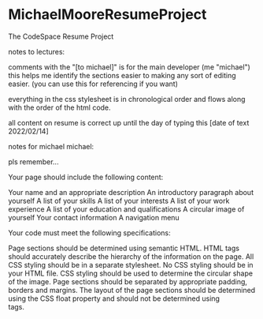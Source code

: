 # MichaelMooreResumeProject

The CodeSpace Resume Project

notes to lectures:

comments with the "[to michael]" is for the main developer (me "michael") this helps me identify the sections easier to making any sort of editing easier. (you can use this for referencing if you want)

everything in the css stylesheet is in chronological order and flows along with the order of the html code.

all content on resume is correct up until the day of typing this [date of text 2022/02/14]


notes for michael michael:

pls remember...


Your page should include the following content: 

Your name and an appropriate description 
An introductory paragraph about yourself
A list of your skills
A list of your interests
A list of your work experience
A list of your education and qualifications
A circular image of yourself
Your contact information
A navigation menu


Your code must meet the following specifications:

Page sections should be determined using semantic HTML. HTML tags should accurately describe the hierarchy of the information on the page. 
All CSS styling should be in a separate stylesheet. No CSS styling should be in your HTML file. 
CSS styling should be used to determine the circular shape of the image. 
Page sections should be separated by appropriate padding, borders and margins. 
The layout of the page sections should be determined using the CSS float property and should not be determined using <br> tags.